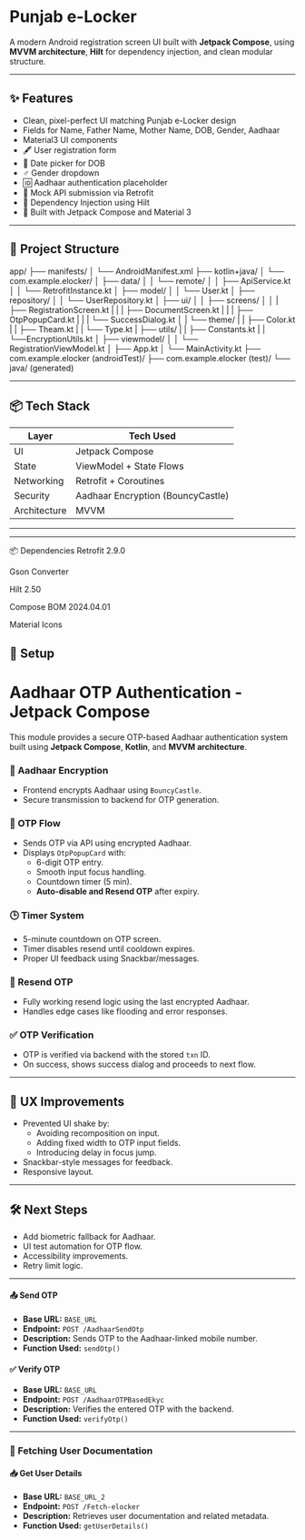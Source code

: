 # Punjab e-Locker

A modern Android registration screen UI built with **Jetpack Compose**, using **MVVM architecture**, **Hilt** for dependency injection, and clean modular structure.

---

## ✨ Features

- Clean, pixel-perfect UI matching Punjab e-Locker design
- Fields for Name, Father Name, Mother Name, DOB, Gender, Aadhaar
- Material3 UI components
- 🖋️ User registration form
- 📅 Date picker for DOB
- ♂️ Gender dropdown
- 🆔 Aadhaar authentication placeholder
- 📡 Mock API submission via Retrofit
- 💉 Dependency Injection using Hilt
- 🎨 Built with Jetpack Compose and Material 3
---

## 📁 Project Structure

app/
├── manifests/
│   └── AndroidManifest.xml
├── kotlin+java/
│   └── com.example.elocker/
│       ├── data/
│       │   └── remote/
│       │       ├── ApiService.kt
│       │       └── RetrofitInstance.kt
│       ├── model/
│       │   └── User.kt
│       ├── repository/
│       │   └── UserRepository.kt
│       ├── ui/
│       │   ├── screens/
│       │   |   ├── RegistrationScreen.kt
|       |   |   ├── DocumentScreen.kt
|       |   |   ├── OtpPopupCard.kt
|       |   |   └── SuccessDialog.kt
│       |   └── theme/
|       |      ├── Color.kt
|       |      ├── Theam.kt
|       |      └── Type.kt
|       ├── utils/
|       |      ├── Constants.kt
|       |      └──EncryptionUtils.kt
│       ├── viewmodel/
│       │   └── RegistrationViewModel.kt
│       ├── App.kt
│       └── MainActivity.kt
├── com.example.elocker (androidTest)/
├── com.example.elocker (test)/
└── java/ (generated)

---

## 📦 Tech Stack

| Layer         | Tech Used               |
|---------------|--------------------------|
| UI            | Jetpack Compose          |
| State         | ViewModel + State Flows  |
| Networking    | Retrofit + Coroutines    |
| Security      | Aadhaar Encryption (BouncyCastle) |
| Architecture  | MVVM                     |

---

---

📦 Dependencies
Retrofit 2.9.0

Gson Converter

Hilt 2.50

Compose BOM 2024.04.01

Material Icons
## 🚀 Setup


# Aadhaar OTP Authentication - Jetpack Compose

This module provides a secure OTP-based Aadhaar authentication system built using **Jetpack Compose**, **Kotlin**, and **MVVM architecture**.


### 🔐 Aadhaar Encryption
- Frontend encrypts Aadhaar using `BouncyCastle`.
- Secure transmission to backend for OTP generation.

### 📩 OTP Flow
- Sends OTP via API using encrypted Aadhaar.
- Displays `OtpPopupCard` with:
  - 6-digit OTP entry.
  - Smooth input focus handling.
  - Countdown timer (5 min).
  - **Auto-disable and Resend OTP** after expiry.

### 🕒 Timer System
- 5-minute countdown on OTP screen.
- Timer disables resend until cooldown expires.
- Proper UI feedback using Snackbar/messages.

### 🔁 Resend OTP
- Fully working resend logic using the last encrypted Aadhaar.
- Handles edge cases like flooding and error responses.

### ✅ OTP Verification
- OTP is verified via backend with the stored `txn` ID.
- On success, shows success dialog and proceeds to next flow.

---

## 🧠 UX Improvements
- Prevented UI shake by:
  - Avoiding recomposition on input.
  - Adding fixed width to OTP input fields.
  - Introducing delay in focus jump.
- Snackbar-style messages for feedback.
- Responsive layout.

---



## 🛠 Next Steps
- Add biometric fallback for Aadhaar.
- UI test automation for OTP flow.
- Accessibility improvements.
- Retry limit logic.

---


#### 📤 Send OTP
- **Base URL:** `BASE_URL`
- **Endpoint:** `POST /AadhaarSendOtp`
- **Description:** Sends OTP to the Aadhaar-linked mobile number.
- **Function Used:** `sendOtp()`

#### ✅ Verify OTP
- **Base URL:** `BASE_URL`
- **Endpoint:** `POST /AadhaarOTPBasedEkyc`
- **Description:** Verifies the entered OTP with the backend.
- **Function Used:** `verifyOtp()`

---

### 📄 Fetching User Documentation

#### 📥 Get User Details
- **Base URL:** `BASE_URL_2`
- **Endpoint:** `POST /Fetch-elocker`
- **Description:** Retrieves user documentation and related metadata.
- **Function Used:** `getUserDetails()`
